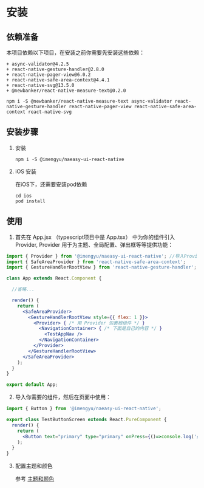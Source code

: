 # 安装

## 依赖准备

本项目依赖以下项目，在安装之前你需要先安装这些依赖：

```shell
+ async-validator@4.2.5
+ react-native-gesture-handler@2.8.0
+ react-native-pager-view@6.0.2
+ react-native-safe-area-context@4.4.1
+ react-native-svg@13.5.0
+ @newbanker/react-native-measure-text@0.2.0
```

```shell
npm i -S @newbanker/react-native-measure-text async-validator react-native-gesture-handler react-native-pager-view react-native-safe-area-context react-native-svg
```

## 安装步骤

1. 安装

    ```shell
    npm i -S @imengyu/naeasy-ui-react-native
    ```

2. iOS 安装

    在iOS下，还需要安装pod依赖

    ```shell
    cd ios
    pod install
    ```

## 使用

1. 首先在 App.jsx （typescript项目中是 App.tsx） 中为你的组件引入 Provider, 
Provider 用于为主题、全局配置、弹出框等等提供功能：

  ```jsx
  import { Provider } from '@imengyu/naeasy-ui-react-native'; //导入Provider
  import { SafeAreaProvider } from 'react-native-safe-area-context';
  import { GestureHandlerRootView } from 'react-native-gesture-handler'; //部分组件依赖react-native-gesture-handler需要导入

  class App extends React.Component {

    //省略...

    render() {
      return (
        <SafeAreaProvider>
          <GestureHandlerRootView style={{ flex: 1 }}>
            <Provider> { /* 用 Provider 包裹根组件 */ }
              <NavigationContainer> { /* 下面是自己的内容 */ }
                <TestAppNav />
              </NavigationContainer>
            </Provider>
          </GestureHandlerRootView>
        </SafeAreaProvider>
      );
    }
  }

  export default App;

  ```

2. 导入你需要的组件，然后在页面中使用：

  ```jsx
  import { Button } from '@imengyu/naeasy-ui-react-native';

  export class TestButtonScreen extends React.PureComponent {
    render() {
      return (
        <Button text="primary" type="primary" onPress={()=>console.log('点击了！')} />
      );
    }
  }
  ```

3. 配置主题和颜色

   参考 [主题和颜色](./theme.md)
